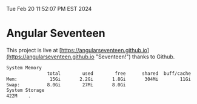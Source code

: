 Tue Feb 20 11:52:07 PM EST 2024

# Angular Seventeen


This project is live at [https://angularseventeen.github.io](https://angularseventeen.github.io "Seventeen!") thanks to Github.

```bash
System Memory
               total        used        free      shared  buff/cache   available
Mem:            15Gi       2.2Gi       1.8Gi       304Mi        11Gi        13Gi
Swap:          8.0Gi        27Mi       8.0Gi
System Storage
422M	.
